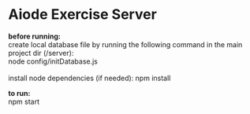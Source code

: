 # Aiode Exercise Server

**before running:** <br>
    create local database file by running the following command in the main project dir (/server): <br>
    node config/initDatabase.js<br>
    <br>
    install node dependencies (if needed):
    npm install

**to run:** <br>
    npm start
